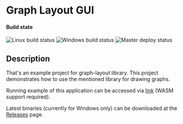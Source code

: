 # Graph Layout GUI

#### Build state

![Linux build status](https://github.com/Kickoman/graph-layout-gui/actions/workflows/build_linux.yml/badge.svg)
![Windows build status](https://github.com/Kickoman/graph-layout-gui/actions/workflows/build_windows.yml/badge.svg)
![Master deploy status](https://github.com/Kickoman/graph-layout-gui/actions/workflows/build_wasm.yml/badge.svg)

## Description

That's an example project for graph-layout library.
This project demonstrates how to use the mentioned library
for drawing graphs.

Running example of this application can be accessed via [link](https://kanstancin/userspace/src/) (WASM support required).

Latest binaries (currently for Windows only) can be downloaded at the [Releases](https://github.com/Kickoman/graph-layout-gui/releases) page.
